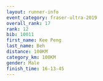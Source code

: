 ```yaml
---
layout: runner-info 
event_category: fraser-ultra-2019 
overall_rank: 17
rank: 12
bib: 10011
first_name: Kee Peng
last_name: Beh
distance: 100KM
category_km: 100KM
gender: Male
finish_time: 16-13-45
---
```

